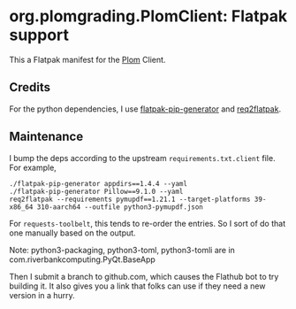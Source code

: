 # org.plomgrading.PlomClient: Flatpak support

This a Flatpak manifest for the [Plom](https://plomgrading.org) Client.


## Credits

For the python dependencies, I use [flatpak-pip-generator] and [req2flatpak].

[flatpak-pip-generator]: https://github.com/flatpak/flatpak-builder-tools/blob/master/pip/flatpak-pip-generator
[req2flatpak]: https://johannesjh.github.io/req2flatpak/main/index.html


## Maintenance

I bump the deps according to the upstream `requirements.txt.client` file.
For example,
```
./flatpak-pip-generator appdirs==1.4.4 --yaml
./flatpak-pip-generator Pillow==9.1.0 --yaml
req2flatpak --requirements pymupdf==1.21.1 --target-platforms 39-x86_64 310-aarch64 --outfile python3-pymupdf.json
```
For `requests-toolbelt`, this tends to re-order the entries.  So
I sort of do that one manually based on the output.

Note: python3-packaging, python3-toml, python3-tomli are in com.riverbankcomputing.PyQt.BaseApp

Then I submit a branch to github.com, which causes the Flathub bot to try
building it.  It also gives you a link that folks can use if they need a
new version in a hurry.
